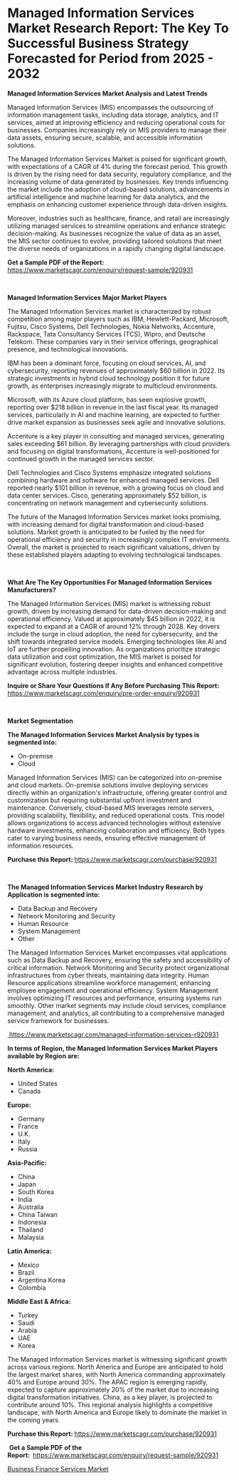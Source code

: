 <p><h1>Managed Information Services Market Research Report: The Key To Successful Business Strategy Forecasted for Period from 2025 - 2032</h1></p><p><strong>Managed Information Services Market Analysis and Latest Trends</strong></p>
<p><p>Managed Information Services (MIS) encompasses the outsourcing of information management tasks, including data storage, analytics, and IT services, aimed at improving efficiency and reducing operational costs for businesses. Companies increasingly rely on MIS providers to manage their data assets, ensuring secure, scalable, and accessible information solutions.</p><p>The Managed Information Services Market is poised for significant growth, with expectations of a CAGR of 4% during the forecast period. This growth is driven by the rising need for data security, regulatory compliance, and the increasing volume of data generated by businesses. Key trends influencing the market include the adoption of cloud-based solutions, advancements in artificial intelligence and machine learning for data analytics, and the emphasis on enhancing customer experience through data-driven insights.</p><p>Moreover, industries such as healthcare, finance, and retail are increasingly utilizing managed services to streamline operations and enhance strategic decision-making. As businesses recognize the value of data as an asset, the MIS sector continues to evolve, providing tailored solutions that meet the diverse needs of organizations in a rapidly changing digital landscape.</p></p>
<p><strong>Get a Sample PDF of the Report:&nbsp;</strong> <a href="https://www.marketscagr.com/enquiry/request-sample/920931?utm_campaign=3127&utm_medium=2&utm_source=Github&utm_content=ia&utm_term=06032025&utm_id=managed-information-services">https://www.marketscagr.com/enquiry/request-sample/920931</a></p>
<p>&nbsp;</p>
<p><strong>Managed Information Services Major Market Players</strong></p>
<p><p>The Managed Information Services market is characterized by robust competition among major players such as IBM, Hewlett-Packard, Microsoft, Fujitsu, Cisco Systems, Dell Technologies, Nokia Networks, Accenture, Rackspace, Tata Consultancy Services (TCS), Wipro, and Deutsche Telekom. These companies vary in their service offerings, geographical presence, and technological innovations.</p><p>IBM has been a dominant force, focusing on cloud services, AI, and cybersecurity, reporting revenues of approximately $60 billion in 2022. Its strategic investments in hybrid cloud technology position it for future growth, as enterprises increasingly migrate to multicloud environments.</p><p>Microsoft, with its Azure cloud platform, has seen explosive growth, reporting over $218 billion in revenue in the last fiscal year. Its managed services, particularly in AI and machine learning, are expected to further drive market expansion as businesses seek agile and innovative solutions.</p><p>Accenture is a key player in consulting and managed services, generating sales exceeding $61 billion. By leveraging partnerships with cloud providers and focusing on digital transformations, Accenture is well-positioned for continued growth in the managed services sector.</p><p>Dell Technologies and Cisco Systems emphasize integrated solutions combining hardware and software for enhanced managed services. Dell reported nearly $101 billion in revenue, with a growing focus on cloud and data center services. Cisco, generating approximately $52 billion, is concentrating on network management and cybersecurity solutions.</p><p>The future of the Managed Information Services market looks promising, with increasing demand for digital transformation and cloud-based solutions. Market growth is anticipated to be fueled by the need for operational efficiency and security in increasingly complex IT environments. Overall, the market is projected to reach significant valuations, driven by these established players adapting to evolving technological landscapes.</p></p>
<p>&nbsp;</p>
<p><strong>What Are The Key Opportunities For Managed Information Services Manufacturers?</strong></p>
<p><p>The Managed Information Services (MIS) market is witnessing robust growth, driven by increasing demand for data-driven decision-making and operational efficiency. Valued at approximately $45 billion in 2022, it is expected to expand at a CAGR of around 12% through 2028. Key drivers include the surge in cloud adoption, the need for cybersecurity, and the shift towards integrated service models. Emerging technologies like AI and IoT are further propelling innovation. As organizations prioritize strategic data utilization and cost optimization, the MIS market is poised for significant evolution, fostering deeper insights and enhanced competitive advantage across multiple industries.</p></p>
<p><strong>Inquire or Share Your Questions If Any Before Purchasing This Report:</strong> <a href="https://www.marketscagr.com/enquiry/pre-order-enquiry/920931?utm_campaign=3127&utm_medium=2&utm_source=Github&utm_content=ia&utm_term=06032025&utm_id=managed-information-services">https://www.marketscagr.com/enquiry/pre-order-enquiry/920931</a></p>
<p>&nbsp;</p>
<p><strong>Market Segmentation</strong></p>
<p><strong>The Managed Information Services Market Analysis by types is segmented into:</strong></p>
<p><ul><li>On-premise</li><li>Cloud</li></ul></p>
<p><p>Managed Information Services (MIS) can be categorized into on-premise and cloud markets. On-premise solutions involve deploying services directly within an organization's infrastructure, offering greater control and customization but requiring substantial upfront investment and maintenance. Conversely, cloud-based MIS leverages remote servers, providing scalability, flexibility, and reduced operational costs. This model allows organizations to access advanced technologies without extensive hardware investments, enhancing collaboration and efficiency. Both types cater to varying business needs, ensuring effective management of information resources.</p></p>
<p><strong>Purchase this Report:&nbsp;</strong><a href="https://www.marketscagr.com/purchase/920931?utm_campaign=3127&utm_medium=2&utm_source=Github&utm_content=ia&utm_term=06032025&utm_id=managed-information-services">https://www.marketscagr.com/purchase/920931</a></p>
<p>&nbsp;</p>
<p><strong>The Managed Information Services Market Industry Research by Application is segmented into:</strong></p>
<p><ul><li>Data Backup and Recovery</li><li>Network Monitoring and Security</li><li>Human Resource</li><li>System Management</li><li>Other</li></ul></p>
<p><p>The Managed Information Services Market encompasses vital applications such as Data Backup and Recovery, ensuring the safety and accessibility of critical information. Network Monitoring and Security protect organizational infrastructures from cyber threats, maintaining data integrity. Human Resource applications streamline workforce management, enhancing employee engagement and operational efficiency. System Management involves optimizing IT resources and performance, ensuring systems run smoothly. Other market segments may include cloud services, compliance management, and analytics, all contributing to a comprehensive managed service framework for businesses.</p></p>
<p><a href="https://www.marketscagr.com/managed-information-services-r920931?utm_campaign=3127&utm_medium=2&utm_source=Github&utm_content=ia&utm_term=06032025&utm_id=managed-information-services">&nbsp;https://www.marketscagr.com/managed-information-services-r920931</a></p>
<p><strong>In terms of Region, the Managed Information Services Market Players available by Region are:</strong></p>
<p>
    <p> <strong> North America: </strong>
        <ul>
            <li>United States</li>
            <li>Canada</li>
        </ul>
        </p> 
    <p> <strong> Europe: </strong>
        <ul>
            <li>Germany</li>
            <li>France</li>
            <li>U.K.</li>
            <li>Italy</li>
            <li>Russia</li>
        </ul>
        </p> 
    <p> <strong> Asia-Pacific: </strong>
        <ul>
            <li>China</li>
            <li>Japan</li>
            <li>South Korea</li>
            <li>India</li>
            <li>Australia</li>
            <li>China Taiwan</li>
            <li>Indonesia</li>
            <li>Thailand</li>
            <li>Malaysia</li>
        </ul>
        </p> 
    <p> <strong> Latin America: </strong>
        <ul>
            <li>Mexico</li>
            <li>Brazil</li>
            <li>Argentina Korea</li>
            <li>Colombia</li>
        </ul>
        </p> 
    <p> <strong> Middle East & Africa: </strong>
        <ul>
            <li>Turkey</li>
            <li>Saudi</li>
            <li>Arabia</li>
            <li>UAE</li>
            <li>Korea</li>
        </ul>
    </p>
    </p>
<p><p>The Managed Information Services market is witnessing significant growth across various regions. North America and Europe are anticipated to hold the largest market shares, with North America commanding approximately 40% and Europe around 30%. The APAC region is emerging rapidly, expected to capture approximately 20% of the market due to increasing digital transformation initiatives. China, as a key player, is projected to contribute around 10%. This regional analysis highlights a competitive landscape, with North America and Europe likely to dominate the market in the coming years.</p></p>
<p><strong>Purchase this Report: </strong><a href="https://www.marketscagr.com/purchase/920931?utm_campaign=3127&utm_medium=2&utm_source=Github&utm_content=ia&utm_term=06032025&utm_id=managed-information-services">https://www.marketscagr.com/purchase/920931</a></p>
<p>&nbsp;<strong>Get a Sample PDF of the Report:&nbsp;&nbsp;</strong><a href="https://www.marketscagr.com/enquiry/request-sample/920931?utm_campaign=3127&utm_medium=2&utm_source=Github&utm_content=ia&utm_term=06032025&utm_id=managed-information-services">https://www.marketscagr.com/enquiry/request-sample/920931</a></p>
<p><strong></strong></p>
<p><p><a href="https://github.com/beroxiluwaya/Market-Research-Report-List-1/blob/main/business-finance-services-market.md?utm_campaign=3127&utm_medium=2&utm_source=Github&utm_content=ia&utm_term=06032025&utm_id=managed-information-services">Business Finance Services Market</a></p></p>